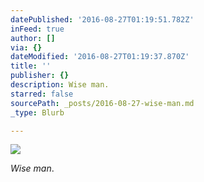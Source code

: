 ```yaml
---
datePublished: '2016-08-27T01:19:51.782Z'
inFeed: true
author: []
via: {}
dateModified: '2016-08-27T01:19:37.870Z'
title: ''
publisher: {}
description: Wise man.
starred: false
sourcePath: _posts/2016-08-27-wise-man.md
_type: Blurb

---
```

![](https://the-grid-user-content.s3-us-west-2.amazonaws.com/b6100539-33a8-4271-b9f2-981657f071f9.jpg)

_Wise man_.